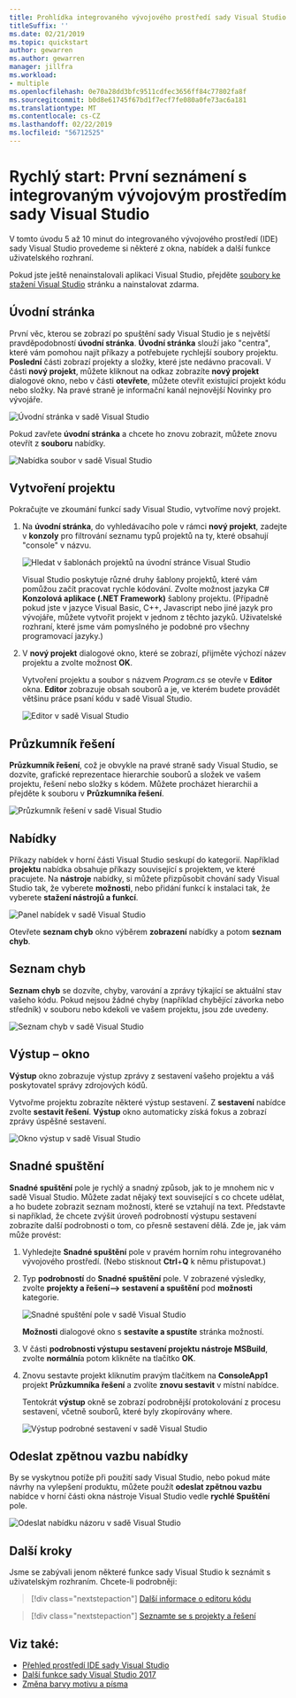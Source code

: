```yaml
---
title: Prohlídka integrovaného vývojového prostředí sady Visual Studio
titleSuffix: ''
ms.date: 02/21/2019
ms.topic: quickstart
author: gewarren
ms.author: gewarren
manager: jillfra
ms.workload:
- multiple
ms.openlocfilehash: 0e70a28dd3bfc9511cdfec3656ff84c77802fa8f
ms.sourcegitcommit: b0d8e61745f67bd1f7ecf7fe080a0fe73ac6a181
ms.translationtype: MT
ms.contentlocale: cs-CZ
ms.lasthandoff: 02/22/2019
ms.locfileid: "56712525"
---
```

# <a name="quickstart-first-look-at-the-visual-studio-ide"></a>Rychlý start: První seznámení s integrovaným vývojovým prostředím sady Visual Studio

V tomto úvodu 5 až 10 minut do integrovaného vývojového prostředí (IDE) sady Visual Studio provedeme si některé z okna, nabídek a další funkce uživatelského rozhraní.

Pokud jste ještě nenainstalovali aplikaci Visual Studio, přejděte [soubory ke stažení Visual Studio](https://visualstudio.microsoft.com/downloads/?utm_medium=microsoft&utm_source=docs.microsoft.com&utm_campaign=inline+link&utm_content=download+vs2017) stránku a nainstalovat zdarma.

## <a name="start-page"></a>Úvodní stránka

První věc, kterou se zobrazí po spuštění sady Visual Studio je s největší pravděpodobností **úvodní stránka**. **Úvodní stránka** slouží jako "centra", které vám pomohou najít příkazy a potřebujete rychlejší soubory projektu. **Poslední** části zobrazí projekty a složky, které jste nedávno pracovali. V části **nový projekt**, můžete kliknout na odkaz zobrazíte **nový projekt** dialogové okno, nebo v části **otevřete**, můžete otevřít existující projekt kódu nebo složky. Na pravé straně je informační kanál nejnovější Novinky pro vývojáře.

![Úvodní stránka v sadě Visual Studio](media/start-page.png)

Pokud zavřete **úvodní stránka** a chcete ho znovu zobrazit, můžete znovu otevřít z **souboru** nabídky.

![Nabídka soubor v sadě Visual Studio](media/quickstart-IDE-file-menu-large.png)

## <a name="create-a-project"></a>Vytvoření projektu

Pokračujte ve zkoumání funkcí sady Visual Studio, vytvoříme nový projekt.

1. Na **úvodní stránka**, do vyhledávacího pole v rámci **nový projekt**, zadejte v **konzoly** pro filtrování seznamu typů projektů na ty, které obsahují "console" v názvu.

   ![Hledat v šablonách projektů na úvodní stránce Visual Studio](media/start-page-search-templates.png)

   Visual Studio poskytuje různé druhy šablony projektů, které vám pomůžou začít pracovat rychle kódování. Zvolte možnost jazyka C# **Konzolová aplikace (.NET Framework)** šablony projektu. (Případně pokud jste v jazyce Visual Basic, C++, Javascript nebo jiné jazyk pro vývojáře, můžete vytvořit projekt v jednom z těchto jazyků. Uživatelské rozhraní, které jsme vám pomyslného je podobné pro všechny programovací jazyky.)

1. V **nový projekt** dialogové okno, které se zobrazí, přijměte výchozí název projektu a zvolte možnost **OK**.

   Vytvoření projektu a soubor s názvem *Program.cs* se otevře v **Editor** okna. **Editor** zobrazuje obsah souborů a je, ve kterém budete provádět většinu práce psaní kódu v sadě Visual Studio.

   ![Editor v sadě Visual Studio](media/editor.png)

## <a name="solution-explorer"></a>Průzkumník řešení

**Průzkumník řešení**, což je obvykle na pravé straně sady Visual Studio, se dozvíte, grafické reprezentace hierarchie souborů a složek ve vašem projektu, řešení nebo složky s kódem. Můžete procházet hierarchii a přejděte k souboru v **Průzkumníka řešení**.

![Průzkumník řešení v sadě Visual Studio](media/quickstart-IDE-solution-explorer.png)

## <a name="menus"></a>Nabídky

Příkazy nabídek v horní části Visual Studio seskupí do kategorií. Například **projektu** nabídka obsahuje příkazy související s projektem, ve které pracujete. Na **nástroje** nabídky, si můžete přizpůsobit chování sady Visual Studio tak, že vyberete **možnosti**, nebo přidání funkcí k instalaci tak, že vyberete **stažení nástrojů a funkcí**.

![Panel nabídek v sadě Visual Studio](media/quickstart-IDE-menu-bar.png)

Otevřete **seznam chyb** okno výběrem **zobrazení** nabídky a potom **seznam chyb**.

## <a name="error-list"></a>Seznam chyb

**Seznam chyb** se dozvíte, chyby, varování a zprávy týkající se aktuální stav vašeho kódu. Pokud nejsou žádné chyby (například chybějící závorka nebo středník) v souboru nebo kdekoli ve vašem projektu, jsou zde uvedeny.

![Seznam chyb v sadě Visual Studio](media/quickstart-IDE-error-list.png)

## <a name="output-window"></a>Výstup – okno

**Výstup** okno zobrazuje výstup zprávy z sestavení vašeho projektu a váš poskytovatel správy zdrojových kódů.

Vytvořme projektu zobrazíte některé výstup sestavení. Z **sestavení** nabídce zvolte **sestavit řešení**. **Výstup** okno automaticky získá fokus a zobrazí zprávy úspěšné sestavení.

![Okno výstup v sadě Visual Studio](media/build-output-minimal.png)

## <a name="quick-launch"></a>Snadné spuštění

**Snadné spuštění** pole je rychlý a snadný způsob, jak to je mnohem nic v sadě Visual Studio. Můžete zadat nějaký text související s co chcete udělat, a ho budete zobrazit seznam možností, které se vztahují na text. Představte si například, že chcete zvýšit úroveň podrobností výstupu sestavení zobrazíte další podrobnosti o tom, co přesně sestavení dělá. Zde je, jak vám může provést:

1. Vyhledejte **Snadné spuštění** pole v pravém horním rohu integrovaného vývojového prostředí. (Nebo stisknout **Ctrl**+**Q** k němu přistupovat.)

1. Typ **podrobností** do **Snadné spuštění** pole. V zobrazené výsledky, zvolte **projekty a řešení--> sestavení a spuštění** pod **možnosti** kategorie.

   ![Snadné spuštění pole v sadě Visual Studio](media/quickstart-IDE-quick-launch.png)

   **Možnosti** dialogové okno s **sestavíte a spustíte** stránka možností.

1. V části **podrobnosti výstupu sestavení projektu nástroje MSBuild**, zvolte **normální**a potom klikněte na tlačítko **OK**.

1. Znovu sestavte projekt kliknutím pravým tlačítkem na **ConsoleApp1** projekt **Průzkumníka řešení** a zvolíte **znovu sestavit** v místní nabídce.

   Tentokrát **výstup** okně se zobrazí podrobnější protokolování z procesu sestavení, včetně souborů, které byly zkopírovány where.

   ![Výstup podrobné sestavení v sadě Visual Studio](media/build-output-verbose.png)

## <a name="send-feedback-menu"></a>Odeslat zpětnou vazbu nabídky

By se vyskytnou potíže při použití sady Visual Studio, nebo pokud máte návrhy na vylepšení produktu, můžete použít **odeslat zpětnou vazbu** nabídce v horní části okna nástroje Visual Studio vedle **rychlé Spuštění** pole.

![Odeslat nabídku názoru v sadě Visual Studio](media/quickstart-IDE-send-feedback.png)

## <a name="next-steps"></a>Další kroky

Jsme se zabývali jenom některé funkce sady Visual Studio k seznámit s uživatelským rozhraním. Chcete-li podrobněji:

> [!div class="nextstepaction"]
> [Další informace o editoru kódu](../get-started/tutorial-editor.md)

> [!div class="nextstepaction"]
> [Seznamte se s projekty a řešení](../get-started/tutorial-projects-solutions.md)

## <a name="see-also"></a>Viz také:

- [Přehled prostředí IDE sady Visual Studio](../get-started/visual-studio-ide.md)
- [Další funkce sady Visual Studio 2017](../ide/advanced-feature-overview.md)
- [Změna barvy motivu a písma](../ide/quickstart-personalize-the-ide.md)
